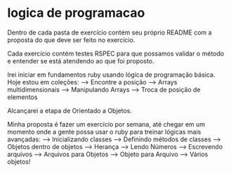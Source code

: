 # logica de programacao

Dentro de cada pasta de exercício contém seu próprio README com a proposta do que deve ser feito no exercício.

Cada exercício contém testes RSPEC para que possamos validar o método e entender se está atendendo ao que foi proposto.

Irei iniciar em fundamentos ruby usando lógica de programação básica. Hoje estou em coleções:
--> Encontre a posição
--> Arrays multidimensionais
--> Manipulando Arrays
--> Troca de posição de elementos


Alcançarei a etapa de Orientado a Objetos.

Minha proposta é fazer um exercício por semana, até chegar em um momento onde a gente possa usar o ruby para treinar lógicas mais avançadas:
--> Inicializando classes
--> Definindo métodos de classes
--> Objetos dentro de objetos
--> Herança
--> Lendo Números
--> Escrevendo arquivos
--> Arquivos para Objetos 
--> Objeto para Arquivo
--> Vários objetos!


